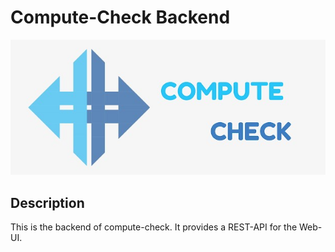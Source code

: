 # Compute-Check Backend 

<p align="center">
  <img src="../docs/logo/compute-check-logo.jpg">
</p>

## Description

This is the backend of compute-check. It provides a REST-API for the Web-UI.
